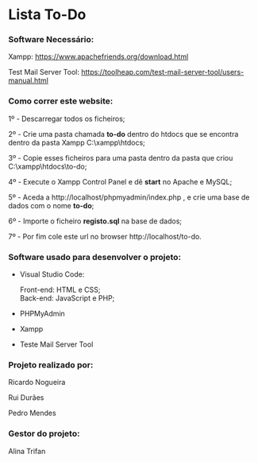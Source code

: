 # Lista To-Do

### Software Necessário:

Xampp: https://www.apachefriends.org/download.html<p>
Test Mail Server Tool: https://toolheap.com/test-mail-server-tool/users-manual.html<p>

### Como correr este website:

1º - Descarregar todos os ficheiros; <p>
2º - Crie uma pasta chamada **to-do** dentro do htdocs que se encontra dentro da pasta Xampp C:\xampp\htdocs; <p>
3º - Copie esses ficheiros para uma pasta dentro da pasta que criou C:\xampp\htdocs\to-do; <p>
4º - Execute o Xampp Control Panel e dê **start** no Apache e MySQL; <p>
5º - Aceda a http://localhost/phpmyadmin/index.php , e crie uma base de dados com o nome **to-do**;<p>
6º - Importe o ficheiro **registo.sql** na base de dados;<p>
7º - Por fim cole este url no browser http://localhost/to-do. <p>
  
### Software usado para desenvolver o projeto:<p>

- Visual Studio Code:<p>
     Front-end: HTML e CSS;     
     Back-end: JavaScript e PHP;<p>         
- PHPMyAdmin<p>
- Xampp<p>
- Teste Mail Server Tool<p>

### Projeto realizado por:<p>

Ricardo Nogueira<p>
Rui Durães<p>
Pedro Mendes<p>

### Gestor do projeto:<p>

Alina Trifan<p>